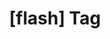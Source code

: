 ---
article_id: 0
description: List of articles under [flash] tag.
image: http://huntingbears.com.ve/static/img/site/mstile-310x310.png
layout: tag
slug: flash
title: '[flash] Tag'
---